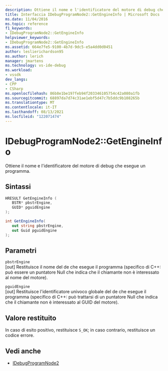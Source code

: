 ```yaml
---
description: Ottiene il nome e l'identificatore del motore di debug che esegue un programma.
title: Interfaccia IDebugProgramNode2::GetEngineInfo | Microsoft Docs
ms.date: 11/04/2016
ms.topic: reference
f1_keywords:
- IDebugProgramNode2::GetEngineInfo
helpviewer_keywords:
- IDebugProgramNode2::GetEngineInfo
ms.assetid: 664e7fe5-9100-4b7d-9dc5-e5a4dd0d0451
author: leslierichardson95
ms.author: lerich
manager: jmartens
ms.technology: vs-ide-debug
ms.workload:
- vssdk
dev_langs:
- CPP
- CSharp
ms.openlocfilehash: 86b8e1be197feb94f203346105754c42a080a1fb
ms.sourcegitcommit: 68897da7d74c31ae1ebf5d47c7b5ddc9b108265b
ms.translationtype: MT
ms.contentlocale: it-IT
ms.lasthandoff: 08/13/2021
ms.locfileid: "122071474"
---
```

# <a name="idebugprogramnode2getengineinfo"></a>IDebugProgramNode2::GetEngineInfo
Ottiene il nome e l'identificatore del motore di debug che esegue un programma.

## <a name="syntax"></a>Sintassi

```cpp
HRESULT GetEngineInfo ( 
   BSTR* pbstrEngine,
   GUID* pguidEngine
);
```

```csharp
int GetEngineInfo(
   out string pbstrEngine,
   out Guid pguidEngine
);
```

## <a name="parameters"></a>Parametri
`pbstrEngine`\
[out] Restituisce il nome del de che esegue il programma (specifico di C++: può essere un puntatore Null che indica che il chiamante non è interessato al nome del motore).

`pguidEngine`\
[out] Restituisce l'identificatore univoco globale del de che esegue il programma (specifico di C++: può trattarsi di un puntatore Null che indica che il chiamante non è interessato al GUID del motore).

## <a name="return-value"></a>Valore restituito
 In caso di esito positivo, restituisce `S_OK`; in caso contrario, restituisce un codice errore.

## <a name="see-also"></a>Vedi anche
- [IDebugProgramNode2](../../../extensibility/debugger/reference/idebugprogramnode2.md)
